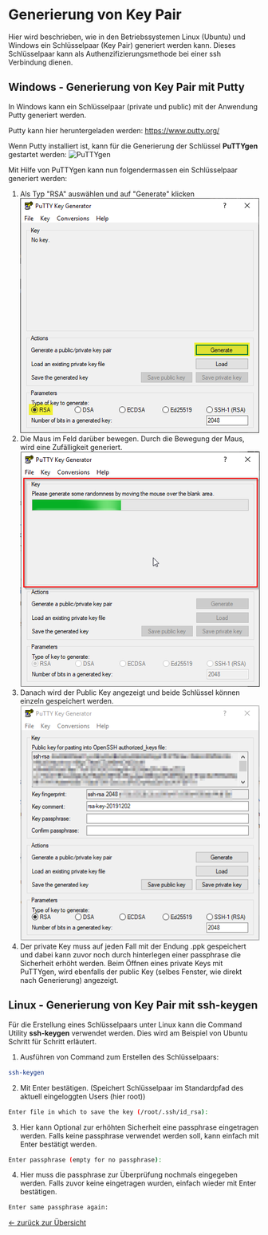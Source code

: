 # Generierung von Key Pair
Hier wird beschrieben, wie in den Betriebssystemen Linux (Ubuntu) und Windows ein Schlüsselpaar (Key Pair) generiert werden kann. Dieses Schlüsselpaar kann als Authenzifizierungsmethode bei einer ssh Verbindung dienen.

## Windows - Generierung von Key Pair mit Putty
In Windows kann ein Schlüsselpaar (private und public) mit der Anwendung Putty generiert werden.

Putty kann hier heruntergeladen werden:
https://www.putty.org/

Wenn Putty installiert ist, kann für die Generierung der Schlüssel **PuTTYgen** gestartet werden:
![PuTTYgen](../img/00a_puttyGen‎.png)

Mit Hilfe von PuTTYgen kann nun folgendermassen ein Schlüsselpaar generiert werden:
1. Als Typ "RSA" auswählen und auf "Generate" klicken  
![PuTTYgenGenerate](../img/00b_puttyGen_‎generate.png)
2. Die Maus im Feld darüber bewegen. Durch die Bewegung der Maus, wird eine Zufälligkeit generiert.  
![PuTTYmoveMouse](../img/00c_puttyGen_move_mouse.png)
3. Danach wird der Public Key angezeigt und beide Schlüssel können einzeln gespeichert werden.  
![PuTTYkeys](../img/00d_puttyGen_keys.png)
4. Der private Key muss auf jeden Fall mit der Endung .ppk gespeichert und dabei kann zuvor noch durch hinterlegen einer passphrase die Sicherheit erhöht werden.
Beim Öffnen eines private Keys mit PuTTYgen, wird ebenfalls der public Key (selbes Fenster, wie direkt nach Generierung) angezeigt.

## Linux - Generierung von Key Pair mit ssh-keygen
Für die Erstellung eines Schlüsselpaars unter Linux kann die Command Utility **ssh-keygen** verwendet werden. Dies wird am Beispiel von Ubuntu Schritt für Schritt erläutert.

1. Ausführen von Command zum Erstellen des Schlüsselpaars:  
```bash
ssh-keygen
```
2. Mit Enter bestätigen. (Speichert Schlüsselpaar im Standardpfad des aktuell eingeloggten Users (hier root))
```bash
Enter file in which to save the key (/root/.ssh/id_rsa):
```
3. Hier kann Optional zur erhöhten Sicherheit eine passphrase eingetragen werden. Falls keine passphrase verwendet werden soll, kann einfach mit Enter bestätigt werden.  
```bash
Enter passphrase (empty for no passphrase):
```
4. Hier muss die passphrase zur Überprüfung nochmals eingegeben werden. Falls zuvor keine eingetragen wurden, einfach wieder mit Enter bestätigen.  
```bash
Enter same passphrase again:
```

[← zurück zur Übersicht](../README.md)